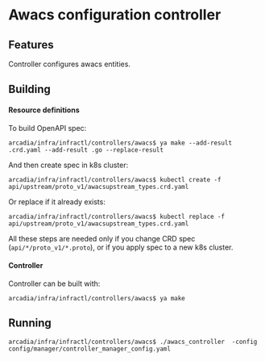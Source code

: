 Awacs configuration controller
===============================

Features
--------

Controller configures awacs entities.

Building
--------

#### Resource definitions

To build OpenAPI spec:

    arcadia/infra/infractl/controllers/awacs$ ya make --add-result .crd.yaml --add-result .go --replace-result

And then create spec in k8s cluster:

    arcadia/infra/infractl/controllers/awacs$ kubectl create -f api/upstream/proto_v1/awacsupstream_types.crd.yaml

Or replace if it already exists:

    arcadia/infra/infractl/controllers/awacs$ kubectl replace -f api/upstream/proto_v1/awacsupstream_types.crd.yaml

All these steps are needed only if you change CRD spec (`api/*/proto_v1/*.proto`),
or if you apply spec to a new k8s cluster.

#### Controller

Controller can be built with:

    arcadia/infra/infractl/controllers/awacs$ ya make

Running
-------

    arcadia/infra/infractl/controllers/awacs$ ./awacs_controller  -config config/manager/controller_manager_config.yaml
